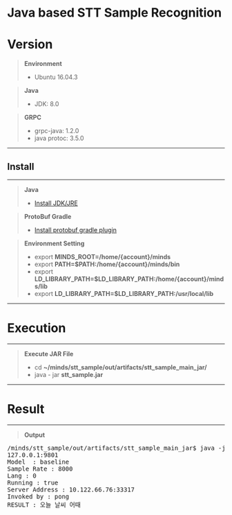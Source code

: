 
Java based STT Sample Recognition
=================================

# **Version**

> **Environment**
> - Ubuntu 16.04.3

> **Java**
> - JDK: 8.0
	
> **GRPC**
> - grpc-java: 1.2.0
> - java protoc: 3.5.0
	




_________________
## **Install** 
-------------------------
> **Java**
> - [Install JDK/JRE](https://www.digitalocean.com/community/tutorials/how-to-install-java-on-ubuntu-with-apt-get)

> **ProtoBuf Gradle**
> - [Install protobuf gradle plugin](https://github.com/google/protobuf-gradle-plugin)

> **Environment Setting**
> - export **MINDS_ROOT=/home/{account}/minds**
> - export **PATH=$PATH:/home/{account}/minds/bin**
> - export **LD_LIBRARY_PATH=$LD_LIBRARY_PATH:/home/{account}/minds/lib**
> - export **LD_LIBRARY_PATH=$LD_LIBRARY_PATH:/usr/local/lib**


-----------------------------------------------

# **Execution**
----------------------
> **Execute JAR File**
> - cd **~/minds/stt_sample/out/artifacts/stt_sample_main_jar/**
> - java - jar **stt_sample.jar**


____________________________________

# **Result**
-------------------------------
> **Output**
<pre>
/minds/stt_sample/out/artifacts/stt_sample_main_jar$ java -jar stt_sample.jar 
127.0.0.1:9801
Model  : baseline
Sample Rate : 8000
Lang : 0
Running : true
Server Address : 10.122.66.76:33317
Invoked by : pong
RESULT : 오늘 날씨 어때
</pre>





